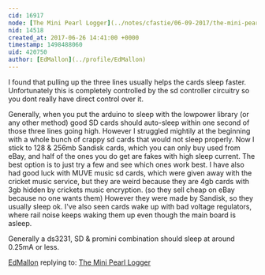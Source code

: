 ```yaml
---
cid: 16917
node: [The Mini Pearl Logger](../notes/cfastie/06-09-2017/the-mini-pearl-logger)
nid: 14518
created_at: 2017-06-26 14:41:00 +0000
timestamp: 1498488060
uid: 420750
author: [EdMallon](../profile/EdMallon)
---
```


I found that pulling up the three lines usually helps the cards sleep faster. Unfortunately this is completely controlled by the sd controller circuitry so you dont really have direct control over it.

Generally, when you put the arduino to sleep with the lowpower library (or any other method) good SD cards should auto-sleep within one second of those three lines going high. However I struggled mightily at the beginning with a whole bunch of crappy sd cards that would not sleep properly.  Now I stick to 128 & 256mb Sandisk cards, which you can only buy used from eBay, and half of the ones you do get are fakes with high sleep current.  The best option is to just try a few and see which ones work best.  I have also had good luck with MUVE music sd cards, which were given away with the cricket music service, but they are weird because they are 4gb cards with 3gb hidden by crickets music encryption. (so they sell cheap on eBay because no one wants them) However they were made by Sandisk, so they usually sleep ok. I've also seen cards wake up with bad voltage regulators, where rail noise keeps waking them up even though the main board is asleep. 

Generally a ds3231, SD & promini combination should sleep at around 0.25mA or less. 

[EdMallon](../profile/EdMallon) replying to: [The Mini Pearl Logger](../notes/cfastie/06-09-2017/the-mini-pearl-logger)

